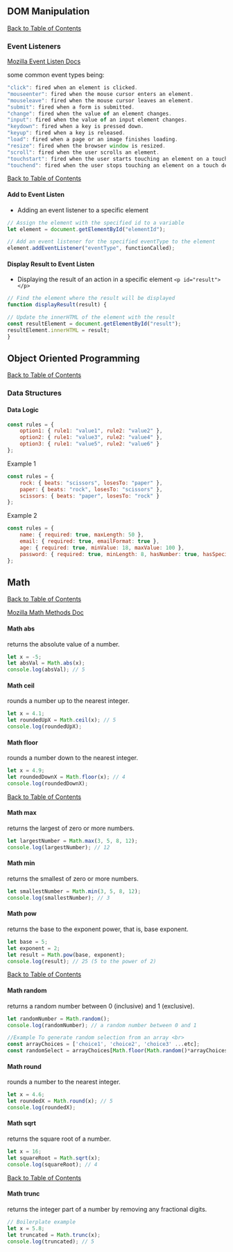 ## DOM Manipulation

[Back to Table of Contents](../README.md/#Table-of-Contents)

### Event Listeners 

[Mozilla Event Listen Docs](https://developer.mozilla.org/en-US/docs/Web/API/EventTarget/addEventListener)

some common event types being: 
```javascript
"click": fired when an element is clicked.
"mouseenter": fired when the mouse cursor enters an element.
"mouseleave": fired when the mouse cursor leaves an element.
"submit": fired when a form is submitted.
"change": fired when the value of an element changes.
"input": fired when the value of an input element changes.
"keydown": fired when a key is pressed down.
"keyup": fired when a key is released.
"load": fired when a page or an image finishes loading.
"resize": fired when the browser window is resized.
"scroll": fired when the user scrolls an element.
"touchstart": fired when the user starts touching an element on a touch device.
"touchend": fired when the user stops touching an element on a touch device.
``` 

[Back to Table of Contents](../README.md/#Table-of-Contents)

#### Add to Event Listen
* Adding an event listener to a specific element
```javascript
// Assign the element with the specified id to a variable
let element = document.getElementById("elementId");

// Add an event listener for the specified eventType to the element
element.addEventListener("eventType", functionCalled);
```

#### Display Result to Event Listen
* Displaying the result of an action in a specific element `<p id="result"> </p>`
```javascript
// Find the element where the result will be displayed
function displayResult(result) {

// Update the innerHTML of the element with the result
const resultElement = document.getElementById("result");
resultElement.innerHTML = result;
}
```

## Object Oriented Programming

[Back to Table of Contents](../README.md/#Table-of-Contents)

### Data Structures
#### Data Logic
```javascript
const rules = {
    option1: { rule1: "value1", rule2: "value2" },
    option2: { rule1: "value3", rule2: "value4" },
    option3: { rule1: "value5", rule2: "value6" }
};
```
Example 1
```javascript
const rules = {
    rock: { beats: "scissors", losesTo: "paper" },
    paper: { beats: "rock", losesTo: "scissors" },
    scissors: { beats: "paper", losesTo: "rock" }
};
```
Example 2
```javascript
const rules = {
    name: { required: true, maxLength: 50 },
    email: { required: true, emailFormat: true },
    age: { required: true, minValue: 18, maxValue: 100 },
    password: { required: true, minLength: 8, hasNumber: true, hasSpecialChar: true }
};
```
## Math

[Back to Table of Contents](../README.md/#Table-of-Contents)

[Mozilla Math Methods Doc](https://developer.mozilla.org/en-US/docs/Web/JavaScript/Reference/Global_Objects/Math)

#### Math abs
returns the absolute value of a number.
```javascript
let x = -5;
let absVal = Math.abs(x);
console.log(absVal); // 5
```

#### Math ceil
rounds a number up to the nearest integer.
```javascript
let x = 4.1;
let roundedUpX = Math.ceil(x); // 5
console.log(roundedUpX);
```

#### Math floor
rounds a number down to the nearest integer.
```javascript
let x = 4.9;
let roundedDownX = Math.floor(x); // 4
console.log(roundedDownX);
```

[Back to Table of Contents](../README.md/#Table-of-Contents)

#### Math max
returns the largest of zero or more numbers.
```javascript
let largestNumber = Math.max(3, 5, 8, 12);
console.log(largestNumber); // 12
```

#### Math min
returns the smallest of zero or more numbers.
```javascript
let smallestNumber = Math.min(3, 5, 8, 12);
console.log(smallestNumber); // 3
```

#### Math pow
returns the base to the exponent power, that is, base exponent.
```javascript
let base = 5;
let exponent = 2;
let result = Math.pow(base, exponent);
console.log(result); // 25 (5 to the power of 2)
```

[Back to Table of Contents](../README.md/#Table-of-Contents)

#### Math random
returns a random number between 0 (inclusive) and 1 (exclusive).
```javascript
let randomNumber = Math.random();
console.log(randomNumber); // a random number between 0 and 1

//Example To generate random selection from an array <br>
const arrayChoices = ['choice1', 'choice2', 'choice3' ...etc];
const randomSelect = arrayChoices[Math.floor(Math.random()*arrayChoices.length)];
```

#### Math round
rounds a number to the nearest integer.
```javascript
let x = 4.6;
let roundedX = Math.round(x); // 5
console.log(roundedX);
```

#### Math sqrt
returns the square root of a number.
```javascript
let x = 16;
let squareRoot = Math.sqrt(x);
console.log(squareRoot); // 4
```

[Back to Table of Contents](../README.md/#Table-of-Contents)

#### Math trunc
returns the integer part of a number by removing any fractional digits.
```javascript
// Boilerplate example
let x = 5.8;
let truncated = Math.trunc(x);
console.log(truncated); // 5
```
